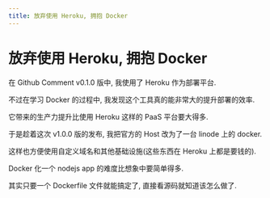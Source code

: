 ```yaml
---
title: 放弃使用 Heroku, 拥抱 Docker
---
```


# 放弃使用 Heroku, 拥抱 Docker

在 Github Comment v0.1.0 版中, 我使用了 Heroku 作为部署平台.

不过在学习 Docker 的过程中, 我发现这个工具真的能非常大的提升部署的效率.

它带来的生产力提升比使用 Heroku 这样的 PaaS 平台要大得多.

于是趁着这次 v1.0.0 版的发布, 我把官方的 Host 改为了一台 linode 上的 docker.

这样也方便使用自定义域名和其他基础设施(这些东西在 Heroku 上都是要钱的).

Docker 化一个 nodejs app 的难度比想象中要简单得多.

其实只要一个 Dockerfile 文件就能搞定了, 直接看源码就知道该怎么做了.
